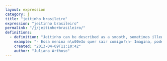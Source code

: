```yaml
---
layout: expression
category: j
title: "jeitinho brasileiro"
expression: "jeitinho brasileiro"
permalink: "/j/jeitinho+brasileiro/"
definitions:
  - definition: "Jeitinho can be described as a smooth, sometimes illegal way of solving a problem or even a personal issue. \nSecond definition: When Brazilians face a big and complicated problem, some people try to find an easier unexpected way of solving it.\n\nTip: Jeitinho is usually accompanied by [Gambiarra](/g/gambiarra/)!"
    example: "- Essa menina n\u00e3o quer sair comigo!\n- Imagina, podemos dar um jeitinho nisso!"
    created: "2013-04-09T11:10:42"
    author: "Juliana Arthuso"
---
```

